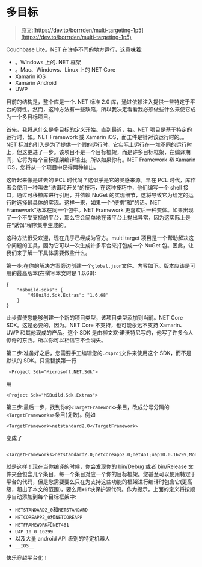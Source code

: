 # 多目标

> 原文:[https://dev.to/borrrden/multi-targeting-1p5](https://dev.to/borrrden/multi-targeting-1p5)

Couchbase Lite。NET 在许多不同的地方运行，这意味着:

*   。Windows 上的. NET 框架
*   。Mac、Windows、Linux 上的 NET Core
*   Xamarin iOS
*   Xamarin Android
*   UWP

目前的结构是，整个库是一个. NET 标准 2.0 库，通过依赖注入提供一些特定于平台的特性。然而，这种方法有一些缺陷，所以我决定看看我必须做些什么来使它成为一个多目标项目。

首先，我将从什么是多目标的定义开始。直到最近，每。NET 项目是基于特定的运行时，如。NET Framework 或 Xamarin iOS，而工件是针对该运行时的。。NET 标准的引入是为了提供一个假的运行时，它实际上运行在一堆不同的运行时上，但这更进了一步。该项目不是一个目标框架，而是许多目标框架，在编译期间，它将为每个目标框架编译输出。所以如果你有。NET Framework *和* Xamarin iOS，您将从一个项目中获得两种输出。

这听起来像是过去的 PCL 时代吗？这似乎是它的灵感来源。早在 PCL 时代，库作者会使用一种叫做“诱饵和开关”的技巧，在这种技巧中，他们编写一个 shell 接口，通过可移植库进行引用，并依赖 NuGet 的实现细节，这将导致它为给定的运行时选择最具体的实现。这样一来，如果一个“便携”和“的话。NET Framework”版本在同一个包中。NET Framework 更喜欢后一种变体。如果出现了一个不受支持的平台，那么它会简单地在该平台上抛出异常，因为这实际上是在“诱饵”程序集中生成的。

这种方法很受欢迎，现在几乎已经成为官方。multi target 项目是一个帮助解决这个问题的工具，因为它可以一次生成许多平台来打包成一个 NuGet 包。因此，让我们来了解一下具体需要做些什么。

第一步:在你的解决方案旁边创建一个`global.json`文件。内容如下。版本应该是可用的最高版本(在撰写本文时是 1.6.68):

```
{
    "msbuild-sdks": {
        "MSBuild.Sdk.Extras": "1.6.68"
    }
} 
```

此步骤使您能够创建一个新的项目类型，该项目类型添加到当前。NET Core SDK。这是必要的，因为。NET Core 不支持，也可能永远不支持 Xamarin、UWP 和其他现成的产品。这个 SDK 是由柳文欢·诺沃特尼写的，他写了许多令人惊奇的东西。所以你可以相信它不会消失。

第二步:准备好之后，您需要手工编辑您的`.csproj`文件来使用这个 SDK，而不是默认的 SDK。只需替换第一行

```
 <Project Sdk="Microsoft.NET.Sdk"> 
```

用

```
<Project Sdk="MSBuild.Sdk.Extras"> 
```

第三步:最后一步，找到你的`<TargetFramework>`条目，改成分号分隔的`<TargetFrameworks>`条目(复数)。例如

```
<TargetFramework>netstandard2.0</TargetFramework> 
```

变成了

```
 <TargetFrameworks>netstandard2.0;netcoreapp2.0;net461;uap10.0.16299;MonoAndroid80;Xamarin.iOS10</TargetFrameworks> 
```

就是这样！现在当你编译的时候，你会发现你的 bin/Debug 或者 bin/Release 文件夹会包含几个条目，每一个条目对应一个你的目标框架。您甚至可以使用特定于平台的代码，但是您需要要么只在为支持这些功能的框架进行编译时包含它(更高级，超出了本文的范围)，要么用`#if`块保护源代码。作为提示，上面的定义将按顺序自动添加到每个目标框架中:

*   `NETSTANDARD2_0`和`NETSTANDARD`
*   `NETCOREAPP2_0`和`NETCOREAPP`
*   `NETFRAMEWORK`和`NET461`
*   `UAP_10_0_16299`
*   以及大量 android API 级别的特定机器人
*   `__IOS__`

快乐穿越平台化！